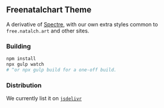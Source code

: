 ## Freenatalchart Theme

A derivative of [Spectre](https://github.com/picturepan2/spectre), with our own extra styles common to `free.natalch.art` and other sites.

### Building

```sh
npm install
npx gulp watch
# ^or npx gulp build for a one-off build.
```

### Distribution

We currently list it on [`jsdelivr`](https://www.jsdelivr.com/features#gh)
